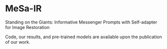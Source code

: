 # MeSa-IR
Standing on the Giants:  Informative Messenger Prompts with Self-adapter for  Image Restoration

Code, our results, and pre-trained models are available upon the publication of our work.

